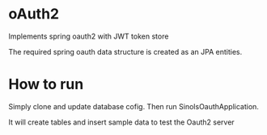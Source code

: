 # oAuth2
Implements spring oauth2 with JWT token store

The required spring oauth data structure is created as an JPA entities. 

How to run
=========================================================================
Simply clone and update database cofig. Then run SinolsOauthApplication. 

It will create tables and insert sample data to test the Oauth2 server
